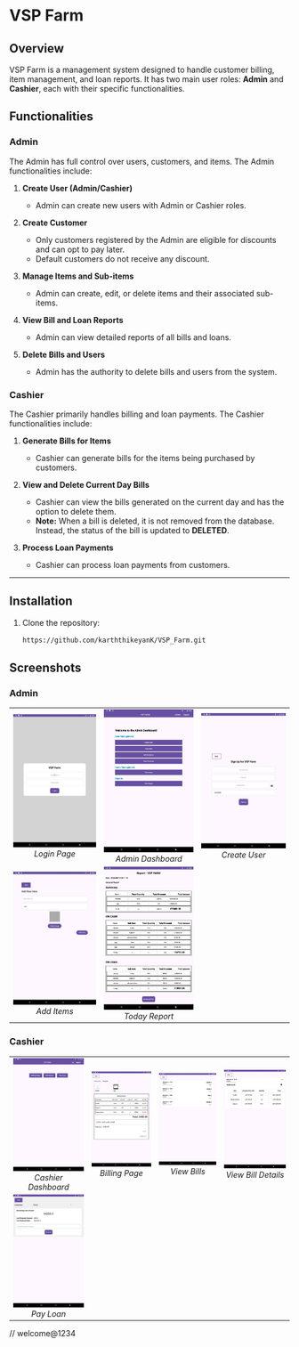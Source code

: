 # VSP Farm

## Overview

VSP Farm is a management system designed to handle customer billing, item management, and loan reports. It has two main user roles: **Admin** and **Cashier**, each with their specific functionalities.

## Functionalities

### Admin
The Admin has full control over users, customers, and items. The Admin functionalities include:

1. **Create User (Admin/Cashier)**
    - Admin can create new users with Admin or Cashier roles.

2. **Create Customer**
    - Only customers registered by the Admin are eligible for discounts and can opt to pay later.
    - Default customers do not receive any discount.

3. **Manage Items and Sub-items**
    - Admin can create, edit, or delete items and their associated sub-items.

4. **View Bill and Loan Reports**
    - Admin can view detailed reports of all bills and loans.

5. **Delete Bills and Users**
    - Admin has the authority to delete bills and users from the system.

### Cashier
The Cashier primarily handles billing and loan payments. The Cashier functionalities include:

1. **Generate Bills for Items**
    - Cashier can generate bills for the items being purchased by customers.

2. **View and Delete Current Day Bills**
    - Cashier can view the bills generated on the current day and has the option to delete them.
    - **Note:** When a bill is deleted, it is not removed from the database. Instead, the status of the bill is updated to **DELETED**.

3. **Process Loan Payments**
    - Cashier can process loan payments from customers.

---

## Installation

1. Clone the repository:
   ```bash
   https://github.com/karththikeyanK/VSP_Farm.git
   ```

## Screenshots

### Admin

<table align="center">
  <tr>
    <td align="center">
      <img src="screenshots/login_page.jpeg" alt="login_page.jpeg" width="200"/>
      <br>
      <em>Login Page</em>
    </td>
    <td align="center">
      <img src="screenshots/admin_dashBoard.jpeg" alt="admin_dashboard.jpeg" width="200"/>
      <br>
      <em>Admin Dashboard</em>
    </td>
    <td align="center">
      <img src="screenshots/create_user.jpeg" alt="create_user.jpeg" width="200"/>
      <br>
      <em>Create User</em>
    </td>
  </tr>
  <tr>
    <td align="center">
      <img src="screenshots/addItems.jpeg" alt="add_items.jpeg" width="200"/>
      <br>
      <em>Add Items</em>
    </td>
    <td align="center">
      <img src="screenshots/today_report.jpeg" alt="today_report.jpeg" width="200"/>
      <br>
      <em>Today Report</em>
    </td>
    
  </tr>
</table>

### Cashier

<table align="center">
  <tr>
    <td align="center">
      <img src="screenshots/cashier_dashboard.jpeg" alt="cashier_dashboard.jpeg" width="200"/>
      <br>
      <em>Cashier Dashboard</em>
    </td>
    <td align="center">
      <img src="screenshots/billing_page.jpeg" alt="billing_page.jpeg" width="200"/>
      <br>
      <em>Billing Page</em>
    </td>
    <td align="center">
      <img src="screenshots/view_bill.jpeg" alt="view_bill.jpeg" width="200"/>
      <br>
      <em>View Bills</em>
    </td>
    <td align="center">
      <img src="screenshots/view_details_of_bill.jpeg" alt="view_bill_details.jpeg" width="200"/>
      <br>
      <em>View Bill Details</em>
    </td>
  </tr>
  <tr>
    <td align="center">
      <img src="screenshots/pay_loan.jpeg" alt="pay_loan.jpeg" width="200"/>
      <br>
      <em>Pay Loan</em>
    </td>
    <!-- Add more images here if necessary -->
  </tr>
</table>


// welcome@1234

